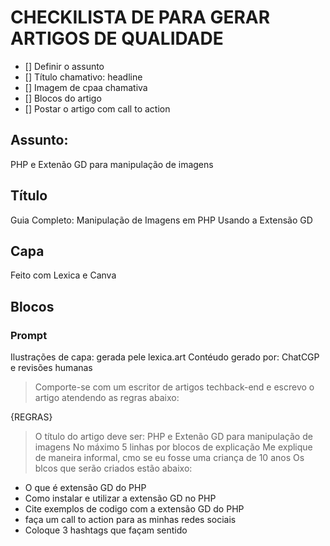# CHECKILISTA DE PARA GERAR ARTIGOS DE QUALIDADE

- [] Definir o assunto
- [] Título chamativo: headline
- [] Imagem de cpaa chamativa
- [] Blocos do artigo
- [] Postar o artigo com call to action

## Assunto:

PHP e Extenão GD para manipulação de imagens

## Título

Guia Completo: Manipulação de Imagens em PHP Usando a Extensão GD

## Capa

Feito com Lexica e Canva

## Blocos

### Prompt

Ilustrações de capa: gerada pele lexica.art
Contéudo gerado por: ChatCGP e revisões humanas

> Comporte-se com um escritor de artigos techback-end e escrevo o artigo atendendo as regras abaixo:

{REGRAS}

> O título do artigo deve ser: PHP e Extenão GD para manipulação de imagens
> No máximo 5 linhas por blocos de explicação
> Me explique de maneira informal, cmo se eu fosse uma criança de 10 anos
> Os blcos que serão criados estão abaixo:

- O que é extensão GD do PHP
- Como instalar e utilizar a extensão GD no PHP
- Cite exemplos de codigo com a extensão GD do PHP
- faça um call to action para as minhas redes sociais
- Coloque 3 hashtags que façam sentido
